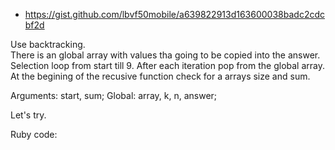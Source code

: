 - https://gist.github.com/lbvf50mobile/a639822913d163600038badc2cdcbf2d

Use backtracking.  
There is an global array with values tha going to be copied into the answer.
Selection loop from start till 9. After each iteration pop from the global array.
At the begining of the recusive function check for a arrays size and sum. 

Arguments: start, sum;
Global: array, k, n, answer;

Let's try.

Ruby code:
```Ruby
```

